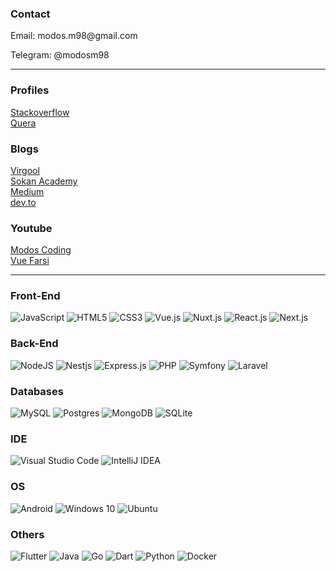 ### Contact

<p>Email: modos.m98@gmail.com</p>
<p>Telegram: @modosm98</p>

<hr>

### Profiles
<a href="https://stackoverflow.com/users/5651339/modos">Stackoverflow</a><br>
<a href="https://quera.ir/profile/449ybr">Quera</a>

### Blogs

<a href="https://virgool.io/@modos-coding">Virgool</a><br>
<a href="https://sokanacademy.com/profile/modos.m98">Sokan Academy</a><br>
<a href="https://modos-coding.medium.com/">Medium</a><br>
<a href="https://dev.to/modos">dev.to</a>

### Youtube

<a href="https://www.youtube.com/channel/UC_FNvEg2hnl0kiceK3SaUYA">Modos Coding</a><br>
<a href="https://www.youtube.com/@vuefarsi">Vue Farsi</a>

<hr>

### Front-End
<div float="right">
<img alt="JavaScript" src="https://img.shields.io/badge/javascript-%23323330.svg?style=for-the-badge&logo=javascript&logoColor=%23F7DF1E"/>
<img alt="HTML5" src="https://img.shields.io/badge/html5-%23E34F26.svg?style=for-the-badge&logo=html5&logoColor=white"/>
<img alt="CSS3" src="https://img.shields.io/badge/css3-%231572B6.svg?style=for-the-badge&logo=css3&logoColor=white"/>
<img alt="Vue.js" src="https://img.shields.io/badge/vuejs-%2335495e.svg?style=for-the-badge&logo=vue-dot-js&logoColor=%234FC08D"/>
<img alt="Nuxt.js" src="https://img.shields.io/badge/Nuxt-grey?style=for-the-badge&logo=nuxt"/>
<img alt="React.js" src="https://img.shields.io/badge/React-61DAFB.svg?style=for-the-badge&logo=React&logoColor=black"/>
 <img alt="Next.js" src="https://img.shields.io/badge/Next-grey?style=for-the-badge&logo=nextdotjs"/>
</div>

### Back-End
<div float="right">
<img alt="NodeJS" src="https://img.shields.io/badge/node.js-%2343853D.svg?style=for-the-badge&logo=node-dot-js&logoColor=white"/>
<img alt="Nestjs" src="https://img.shields.io/badge/NestJS-E0234E.svg?style=for-the-badge&logo=NestJS&logoColor=white"/>
<img alt="Express.js" src="https://img.shields.io/badge/express.js-%23404d59.svg?style=for-the-badge&logo=express&logoColor=%2361DAFB"/>
<img alt="PHP" src="https://img.shields.io/badge/php-%23777BB4.svg?style=for-the-badge&logo=php&logoColor=white"/>
<img alt="Symfony" src="https://img.shields.io/badge/Symfony-000000.svg?style=for-the-badge&logo=Symfony&logoColor=white"/>
<img alt="Laravel" src="https://img.shields.io/badge/laravel-%23FF2D20.svg?style=for-the-badge&logo=laravel&logoColor=white"/>
</div>

### Databases
<div float="right">
<img alt="MySQL" src="https://img.shields.io/badge/mysql-%2300f.svg?style=for-the-badge&logo=mysql&logoColor=white"/>
<img alt="Postgres" src ="https://img.shields.io/badge/postgres-%23316192.svg?style=for-the-badge&logo=postgresql&logoColor=white"/>
<img alt="MongoDB" src ="https://img.shields.io/badge/MongoDB-%234ea94b.svg?style=for-the-badge&logo=mongodb&logoColor=white"/>
<img alt="SQLite" src ="https://img.shields.io/badge/sqlite-%2307405e.svg?style=for-the-badge&logo=sqlite&logoColor=white"/>
</div>

### IDE
<div float="right">
<img alt="Visual Studio Code" src="https://img.shields.io/badge/VisualStudioCode-0078d7.svg?style=for-the-badge&logo=visual-studio-code&logoColor=white"/>
 <img alt="IntelliJ IDEA" src="https://img.shields.io/badge/IntelliJIDEA-000000.svg?style=for-the-badge&logo=intellij-idea&logoColor=white"/>
</div>

### OS
<div float="right">
<img alt="Android" src="https://img.shields.io/badge/Android-3DDC84?style=for-the-badge&logo=android&logoColor=white" />
<img alt="Windows 10" src="https://img.shields.io/badge/Windows-0078D6?style=for-the-badge&logo=windows&logoColor=white" />
<img alt="Ubuntu" src="https://img.shields.io/badge/Ubuntu-E95420.svg?style=for-the-badge&logo=Ubuntu&logoColor=white" />
</div>

### Others
<div float="right">
<img alt="Flutter" src="https://img.shields.io/badge/Flutter-%2302569B.svg?style=for-the-badge&logo=Flutter&logoColor=white" />
<img alt="Java" src="https://img.shields.io/badge/java-%23ED8B00.svg?style=for-the-badge&logo=java&logoColor=white"/>
<img alt="Go" src="https://img.shields.io/badge/go-%2300ADD8.svg?style=for-the-badge&logo=go&logoColor=white"/>
<img alt="Dart" src="https://img.shields.io/badge/dart-%230175C2.svg?style=for-the-badge&logo=dart&logoColor=white"/> 
<img alt="Python" src="https://img.shields.io/badge/Python-3776AB.svg?style=for-the-badge&logo=Python&logoColor=white"/> 
<img alt="Docker" src="https://img.shields.io/badge/Docker-2496ED.svg?style=for-the-badge&logo=Docker&logoColor=white"/> 
</div>



